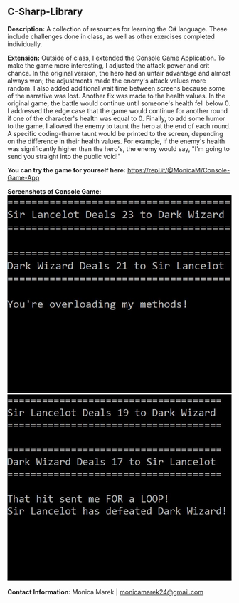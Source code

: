 ## C-Sharp-Library

**Description:** A collection of resources for learning the C# language.  These include challenges done in class, as well as other exercises completed individually.

**Extension:** Outside of class, I extended the Console Game Application.  To make the game more interesting, I adjusted the attack power and crit chance.  In the original version, the hero had an unfair advantage and almost always won; the adjustments made the enemy's attack values more random.  I also added additional wait time between screens because some of the narrative was lost.  Another fix was made to the health values.  In the original game, the battle would continue until someone's health fell below 0.  I addressed the edge case that the game would continue for another round if one of the character's health was equal to 0.  Finally, to add some humor to the game, I allowed the enemy to taunt the hero at the end of each round.  A specific coding-theme taunt would be printed to the screen, depending on the difference in their health values.  For example, if the enemy's health was significantly higher than the hero's, the enemy would say, "I'm going to send you straight into the public void!"

**You can try the game for yourself here:** https://repl.it/@MonicaM/Console-Game-App

**Screenshots of Console Game:** 
![Alt Text](ConsoleGame1.JPG)
![Alt Text](ConsoleGame2.JPG)

**Contact Information:** Monica Marek | monicamarek24@gmail.com
